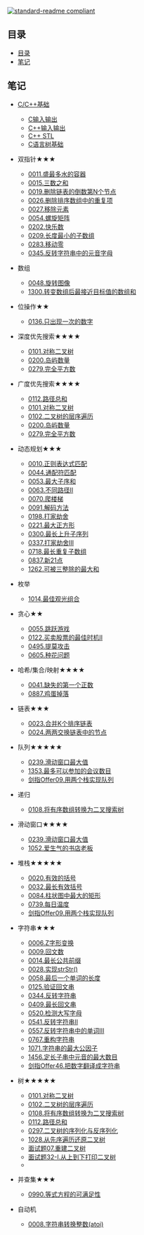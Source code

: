 [![standard-readme compliant](https://img.shields.io/badge/standard--readme-OK-green.svg?style=flat-square)](https://github.com/RichardLitt/standard-readme)
  
## 目录

- [目录](#目录)
- [笔记](#笔记)

## 笔记
- [C/C++基础](./base/)
  - [C输入输出](./base/C_input_output.md)
  - [C++输入输出](./base/CPP_input_output.md)
  - [C++ STL](./base/CPP_STL.md)
  - [C语言树基础](./base/C_tree.md)

- 双指针★★★
  - [0011.盛最多水的容器](./other/NO.0011.盛最多水的容器.md)
  - [0015.三数之和](./other/NO.0015.三数之和.cpp)
  - [0019.删除链表的倒数第N个节点](./other/NO.0019.删除链表的倒数第N个节点.md)
  - [0026.删除排序数组中的重复项](./other/NO.0026.删除排序数组中的重复项.md)
  - [0027.移除元素](./other/NO.0027.移除元素.md)
  - [0054.螺旋矩阵](./other/NO.0054.螺旋矩阵.md)
  - [0202.快乐数](./other/NO.0202.快乐数.md)
  - [0209.长度最小的子数组](./other/NO.0209.长度最小的子数组.md)
  - [0283.移动零](./other/NO.0283.移动零.md)
  - [0345.反转字符串中的元音字母](./other/NO.0345.反转字符串中的元音字母.md)

- 数组
  - [0048.旋转图像](./other/NO.0048.旋转图像.cpp)
  - [1300.转变数组后最接近目标值的数组和](./other/NO.1300.转变数组后最接近目标值的数组和.c)

- 位操作★★
  - [0136.只出现一次的数字](./other/NO.0136.只出现一次的数字.cpp)

- 深度优先搜索★★★★
  - [0101.对称二叉树](./other/NO.0101.对称二叉树.md)
  - [0200.岛屿数量](./other/NO.0200.岛屿数量.md)
  - [0279.完全平方数](./other/NO.0279.完全平方数.md)
  
- 广度优先搜索★★★★
  - [0112.路径总和](./other/NO.0112.路径总和.md)
  - [0101.对称二叉树](./other/NO.0101.对称二叉树.md)
  - [0102.二叉树的层序遍历](./other/NO.0102.二叉树的层序遍历.md)
  - [0200.岛屿数量](./other/NO.0200.岛屿数量.md)
  - [0279.完全平方数](./other/NO.0279.完全平方数.md)

- 动态规划★★★
  - [0010.正则表达式匹配](./other/NO.0010.正则表达式匹配.cpp)
  - [0044.通配符匹配](./other/NO.0044.通配符匹配.cpp)
  - [0053.最大子序和](./other/NO.0053.最大子序和.md)
  - [0063.不同路径II](./other/NO.0063.不同路径II.cpp)
  - [0070.爬楼梯](./other/NO.0070.爬楼梯.cpp)
  - [0091.解码方法](./other/NO.0091.解码方法.md)
  - [0198.打家劫舍](./other/NO.0198.打家劫舍.md)
  - [0221.最大正方形](./other/NO.0221.最大正方形.md)
  - [0300.最长上升子序列](./other/NO.0300.最长上升子序列.md)
  - [0337.打家劫舍III](./other/NO.0337.打家劫舍III.md)
  - [0718.最长重复子数组](./other/NO.0718.最长重复子数组.cpp)
  - [0837.新21点](./other/NO.0837.新21点.md)
  - [1262.可被三整除的最大和](./other/NO.1262.可被三整除的最大和.cpp)

- 枚举
  - [1014.最佳观光组合](./other/NO.1014.最佳观光组合.cpp)

- 贪心★★
  - [0055.跳跃游戏](./other/NO.0055.跳跃游戏.md)
  - [0122.买卖股票的最佳时机II](./other/NO.0122.买卖股票的最佳时机II.md)
  - [0495.提莫攻击](./other/NO.0495.提莫攻击.cpp)
  - [0605.种花问题](./other/NO.0605.种花问题.cpp)

- 哈希/集合/映射★★★★
  - [0041.缺失的第一个正数](./other/NO.0041.缺失的第一个正数.cpp)
  - [0887.鸡蛋掉落](./other/NO.0887.鸡蛋掉落.cpp)

- 链表★★★
  - [0023.合并K个排序链表](./other/NO.0023.合并K个排序链表.cpp)
  - [0024.两两交换链表中的节点](./other/NO.0024.两两交换链表中的节点.cpp)

- 队列★★★★★
  - [0239.滑动窗口最大值](./other/NO.0239.滑动窗口最大值.md)
  - [1353.最多可以参加的会议数目](./other/NO.1353.最多可以参加的会议数目.cpp)
  - [剑指Offer09.用两个栈实现队列](./other/NO.剑指Offer09.用两个栈实现队列.cpp)

- 递归
  - [0108.将有序数组转换为二叉搜索树](./other/NO.0108.将有序数组转换为二叉搜索树.cpp)

- 滑动窗口★★★★
  - [0239.滑动窗口最大值](./other/NO.0239.滑动窗口最大值.md)
  - [1052.爱生气的书店老板](./other/NO.1052.爱生气的书店老板.cpp)

- 堆栈★★★★★
  - [0020.有效的括号](./other/NO.0020.有效的括号.md)
  - [0032.最长有效括号](./other/NO.0032.最长有效括号.cpp)
  - [0084.柱状图中最大的矩形](./other/NO.0084.柱状图中最大的矩形.md)
  - [0739.每日温度](./other/NO.0739.每日温度.md)
  - [剑指Offer09.用两个栈实现队列](./other/NO.剑指Offer09.用两个栈实现队列.cpp)

- 字符串★★★
  - [0006.Z字形变换](./other/NO.0006.Z字形变换.md)
  - [0009.回文数](./other/NO.0009.回文数.md)
  - [0014.最长公共前缀](./other/NO.0014.最长公共前缀.md)
  - [0028.实现strStr()](./other/NO.0028.实现strStr().md)
  - [0058.最后一个单词的长度](./other/NO.0058.最后一个单词的长度.md)
  - [0125.验证回文串](./other/NO.0125.验证回文串.md)
  - [0344.反转字符串](./other/NO.0344.反转字符串.md)
  - [0409.最长回文串](./other/NO.0409.最长回文串.md)
  - [0520.检测大写字母](./other/NO.0520.检测大写字母.md)
  - [0541.反转字符串II](./other/NO.0541.反转字符串II.md)
  - [0557.反转字符串中的单词III](./other/NO.0557.反转字符串中的单词III.md)
  - [0767.重构字符串](./other/NO.0767.重构字符串.cpp)
  - [1071.字符串的最大公因子](./other/NO.1071.字符串的最大公因子.md)
  - [1456.定长子串中元音的最大数目](./other/NO.1456.定长子串中元音的最大数目.md)
  - [剑指Offer46.把数字翻译成字符串](./other/NO.剑指Offer46.把数字翻译成字符串.cpp)

- 树★★★★★
  - [0101.对称二叉树](./other/NO.0101.对称二叉树.md)
  - [0102.二叉树的层序遍历](./other/NO.0102.二叉树的层序遍历.md)
  - [0108.将有序数组转换为二叉搜索树](./other/NO.0108.将有序数组转换为二叉搜索树.cpp)
  - [0112.路径总和](./other/NO.0112.路径总和.md)
  - [0297.二叉树的序列化与反序列化](./other/NO.0297.二叉树的序列化与反序列化.cpp)
  - [1028.从先序遍历还原二叉树](./other/NO.1028.从先序遍历还原二叉树.cpp)
  - [面试题07.重建二叉树](./other/NO.面试题07.重建二叉树.md)
  - [面试题32-I.从上到下打印二叉树](./other/NO.面试题32-I.从上到下打印二叉树.md)
  - 
- 并查集★★★
  - [0990.等式方程的可满足性](./other/NO.0990.等式方程的可满足性.cpp)

- 自动机
  - [0008.字符串转换整数(atoi)](./other/NO.0008.字符串转换整数(atoi).cpp)

